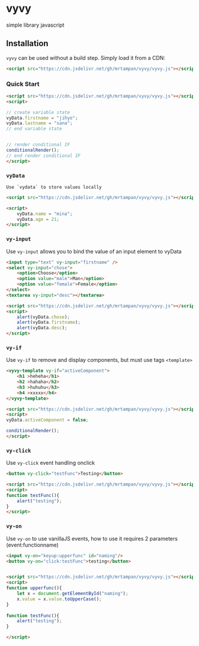 # vyvy

simple library javascript


## Installation

`vyvy` can be used without a build step. Simply load it from a CDN:

```html
<script src="https://cdn.jsdelivr.net/gh/mrtampan/vyvy/vyvy.js"></script>
```


### Quick Start

```html
<script src="https://cdn.jsdelivr.net/gh/mrtampan/vyvy/vyvy.js"></script>
<script>

// create variable state
vyData.firstname = "jihyo";
vyData.lastname = "sana";
// end variable state


// render conditional IF
conditionalRender();
// end render conditional IF
</script>
```


### `vyData`

    Use `vydata` to store values locally

```html
<script src="https://cdn.jsdelivr.net/gh/mrtampan/vyvy/vyvy.js"></script>

<script>
    vyData.name = "mina";
    vyData.age = 21;
</script>
```

### `vy-input`

Use `vy-input` allows you to bind the value of an input element to vyData

```html
<input type="text" vy-input="firstname" />
<select vy-input="chose">
    <option>Choose</option>
    <option value="male">Man</option>
    <option value="female">Female</option>
</select>
<textarea vy-input="desc"></textarea>

<script src="https://cdn.jsdelivr.net/gh/mrtampan/vyvy/vyvy.js"></script>
<script>
    alert(vyData.chose);
    alert(vyData.firstname);
    alert(vyData.desc);
</script>
```


### `vy-if`

Use `vy-if` to remove and display components, but must use tags `<template>`

```html
<vyvy-template vy-if="activeComponent">
    <h1 >heheha</h1>
    <h2 >hahaha</h2>
    <h3 >huhuhu</h3>
    <h4 >xxxxx</h4>
</vyvy-template>

<script src="https://cdn.jsdelivr.net/gh/mrtampan/vyvy/vyvy.js"></script>
<script>
vyData.activeComponent = false;

conditionalRender();
</script>
```

### `vy-click`

Use `vy-click` event handling onclick

```html
<button vy-click="testFunc">Testing</button>

<script src="https://cdn.jsdelivr.net/gh/mrtampan/vyvy/vyvy.js"></script>
<script>
function testFunc(){
    alert("testing");
}
</script>
```

### `vy-on`

Use `vy-on` to use vanillaJS events, how to use it requires 2 parameters (event:functionname)

```html
<input vy-on="keyup:upperfunc" id="naming"/>
<button vy-on="click:testFunc">testing</button>


<script src="https://cdn.jsdelivr.net/gh/mrtampan/vyvy/vyvy.js"></script>
<script>
function upperfunc(){
    let x = document.getElementById("naming");
    x.value = x.value.toUpperCase();
}
    
function testFunc(){
    alert("testing");
}

</script>
```
